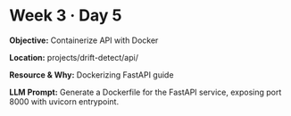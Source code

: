 # Week 3 · Day 5

**Objective:** Containerize API with Docker

**Location:** projects/drift-detect/api/

**Resource & Why:** Dockerizing FastAPI guide

**LLM Prompt:** Generate a Dockerfile for the FastAPI service, exposing port 8000 with uvicorn entrypoint.
